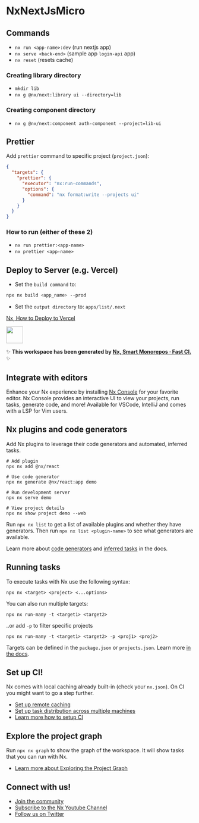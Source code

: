 # NxNextJsMicro

## Commands

- `nx run <app-name>:dev` (run nextjs app)
- `nx serve <back-end>` (sample app `login-api` app)
- `nx reset` (resets cache)

### Creating library directory

- `mkdir lib`
- `nx g @nx/next:library ui --directory=lib`

### Creating component directory

- `nx g @nx/next:component auth-component --project=lib-ui`

## Prettier
Add `prettier` command to specific project (`project.json`):
```json
{
  "targets": {
    "prettier": {
      "executor": "nx:run-commands",
      "options": {
        "command": "nx format:write --projects ui"
      }
    }
  }
}
```
### How to run (either of these 2)
- `nx run prettier:<app-name>`
- `nx prettier <app-name>`

## Deploy to Server (e.g. Vercel)
- Set the `build command` to:
```bash
npx nx build <app_name> --prod
```
- Set the `output directory` to:
`apps/list/.next`

[Nx, How to Deploy to Vercel](https://nx.dev/recipes/react/deploy-nextjs-to-vercel)

<a alt="Nx logo" href="https://nx.dev" target="_blank" rel="noreferrer"><img src="https://raw.githubusercontent.com/nrwl/nx/master/images/nx-logo.png" width="45"></a>

✨ **This workspace has been generated by [Nx, Smart Monorepos · Fast CI.](https://nx.dev)** ✨

## Integrate with editors

Enhance your Nx experience by installing [Nx Console](https://nx.dev/nx-console) for your favorite editor. Nx Console
provides an interactive UI to view your projects, run tasks, generate code, and more! Available for VSCode, IntelliJ and
comes with a LSP for Vim users.

## Nx plugins and code generators

Add Nx plugins to leverage their code generators and automated, inferred tasks.

```
# Add plugin
npx nx add @nx/react

# Use code generator
npx nx generate @nx/react:app demo

# Run development server
npx nx serve demo

# View project details
npx nx show project demo --web
```

Run `npx nx list` to get a list of available plugins and whether they have generators. Then run `npx nx list <plugin-name>` to see what generators are available.

Learn more about [code generators](https://nx.dev/features/generate-code) and [inferred tasks](https://nx.dev/concepts/inferred-tasks) in the docs.

## Running tasks

To execute tasks with Nx use the following syntax:

```
npx nx <target> <project> <...options>
```

You can also run multiple targets:

```
npx nx run-many -t <target1> <target2>
```

..or add `-p` to filter specific projects

```
npx nx run-many -t <target1> <target2> -p <proj1> <proj2>
```

Targets can be defined in the `package.json` or `projects.json`. Learn more [in the docs](https://nx.dev/features/run-tasks).

## Set up CI!

Nx comes with local caching already built-in (check your `nx.json`). On CI you might want to go a step further.

- [Set up remote caching](https://nx.dev/features/share-your-cache)
- [Set up task distribution across multiple machines](https://nx.dev/nx-cloud/features/distribute-task-execution)
- [Learn more how to setup CI](https://nx.dev/recipes/ci)

## Explore the project graph

Run `npx nx graph` to show the graph of the workspace.
It will show tasks that you can run with Nx.

- [Learn more about Exploring the Project Graph](https://nx.dev/core-features/explore-graph)

## Connect with us!

- [Join the community](https://nx.dev/community)
- [Subscribe to the Nx Youtube Channel](https://www.youtube.com/@nxdevtools)
- [Follow us on Twitter](https://twitter.com/nxdevtools)
